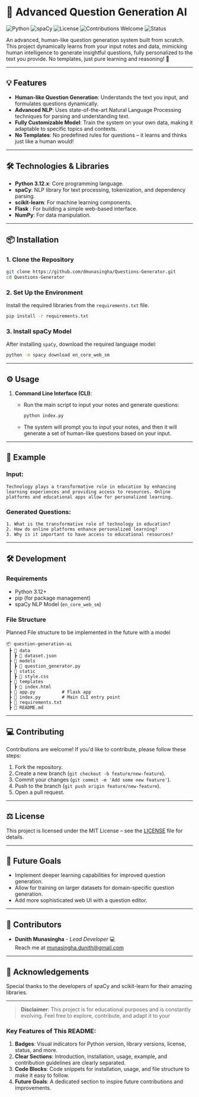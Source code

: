 # 🚀 Advanced Question Generation AI

![Python](https://img.shields.io/badge/Python-3.12-blue.svg)
![spaCy](https://img.shields.io/badge/spaCy-3.6-green.svg)
![License](https://img.shields.io/badge/license-MIT-brightgreen.svg)
![Contributions Welcome](https://img.shields.io/badge/contributions-welcome-brightgreen.svg)
![Status](https://img.shields.io/badge/status-in_progress-yellow.svg)

An advanced, human-like question generation system built from scratch. This project dynamically learns from your input notes and data, mimicking human intelligence to generate insightful questions, fully personalized to the text you provide. No templates, just pure learning and reasoning! 🌟

---

## 💡 Features

- **Human-like Question Generation**: Understands the text you input, and formulates questions dynamically.
- **Advanced NLP**: Uses state-of-the-art Natural Language Processing techniques for parsing and understanding text.
- **Fully Customizable Model**: Train the system on your own data, making it adaptable to specific topics and contexts.
- **No Templates**: No predefined rules for questions – it learns and thinks just like a human would!

---

## 🛠️ Technologies & Libraries

- **Python 3.12.x**: Core programming language.
- **spaCy**: NLP library for text processing, tokenization, and dependency parsing.
- **scikit-learn**: For machine learning components.
- **Flask** : For building a simple web-based interface.
- **NumPy**: For data manipulation.
  
---

## 📦 Installation

### 1. Clone the Repository
```bash
git clone https://github.com/dmunasingha/Questions-Generator.git
cd Questions-Generator
```

### 2. Set Up the Environment

Install the required libraries from the `requirements.txt` file.

```bash
pip install -r requirements.txt
```

### 3. Install spaCy Model
After installing `spaCy`, download the required language model:
```bash
python -m spacy download en_core_web_sm
```

---

## ⚙️ Usage

1. **Command Line Interface (CLI)**:
   - Run the main script to input your notes and generate questions:

     ```bash
     python index.py
     ```

   - The system will prompt you to input your notes, and then it will generate a set of human-like questions based on your input.
---

## 🌟 Example

### Input:
```
Technology plays a transformative role in education by enhancing learning experiences and providing access to resources. Online platforms and educational apps allow for personalized learning.
```

### Generated Questions:
```
1. What is the transformative role of technology in education?
2. How do online platforms enhance personalized learning?
3. Why is it important to have access to educational resources?
```

---

## 🛠️ Development

### Requirements
- Python 3.12+
- pip (for package management)
- spaCy NLP Model (`en_core_web_sm`)

### File Structure
Planned File structure to be implemented in the future with a model
```
📦 question-generation-ai
 ┣ 📂 data
 ┃ ┣ 📜 dataset.json
 ┣ 📂 models
 ┃ ┣ 📜 question_generator.py
 ┣ 📂 static
 ┃ ┣ 📜 style.css
 ┣ 📂 templates
 ┃ ┣ 📜 index.html
 ┣ 📜 app.py          # Flask app
 ┣ 📜 index.py        # Main CLI entry point
 ┣ 📜 requirements.txt
 ┣ 📜 README.md
```

---

## 💻 Contributing

Contributions are welcome! If you'd like to contribute, please follow these steps:

1. Fork the repository.
2. Create a new branch (`git checkout -b feature/new-feature`).
3. Commit your changes (`git commit -m 'Add some new feature'`).
4. Push to the branch (`git push origin feature/new-feature`).
5. Open a pull request.

---

## ⚖️ License

This project is licensed under the MIT License – see the [LICENSE](LICENSE) file for details.

---

## 🎯 Future Goals

- Implement deeper learning capabilities for improved question generation.
- Allow for training on larger datasets for domain-specific question generation.
- Add more sophisticated web UI with a question editor.

---

## 👥 Contributors

- **Dunith Munasingha** - *Lead Developer* 💻  
  Reach me at [munasingha.dunith@gmail.com](mailto:munasingha.dunith@gmail.com)

---

## 🙌 Acknowledgements

Special thanks to the developers of spaCy and scikit-learn for their amazing libraries.

---

> **Disclaimer**: This project is for educational purposes and is constantly evolving. Feel free to explore, contribute, and adapt it to your 

### Key Features of This README:
1. **Badges**: Visual indicators for Python version, library versions, license, status, and more.
2. **Clear Sections**: Introduction, installation, usage, example, and contribution guidelines are clearly separated.
3. **Code Blocks**: Code snippets for installation, usage, and file structure to make it easy to follow.
4. **Future Goals**: A dedicated section to inspire future contributions and improvements.
